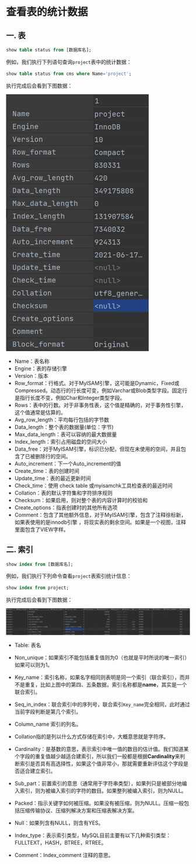 # 查看表的统计数据

## 一. 表

```sql
show table status from [数据库名];
```

例如，我们执行下列语句查询`project`表中的统计数据：

```sql
show table status from cms where Name='project';
```

执行完成后会看到下图数据：

![](../images/40.png)

- Name：表名称
- Engine：表的存储引擎
- Version：版本
- Row_format：行格式。对于MyISAM引擎，这可能是Dynamic，Fixed或Compressed。动态行的行长度可变，例如Varchar或Blob类型字段。固定行是指行长度不变，例如Char和Integer类型字段。
- Rows：表中的行数。对于非事务性表，这个值是精确的，对于事务性引擎，这个值通常是估算的。
- Avg_row_length：平均每行包括的字节数 
- Data_length：整个表的数据量(单位：字节)
- Max_data_length：表可以容纳的最大数据量
- Index_length：索引占用磁盘的空间大小 
- Data_free：对于MyISAM引擎，标识已分配，但现在未使用的空间，并且包含了已被删除行的空间。
- Auto_increment：下一个Auto_increment的值
- Create_time：表的创建时间
- Update_time：表的最近更新时间
- Check_time：使用 check table 或myisamchk工具检查表的最近时间
- Collation：表的默认字符集和字符排序规则
- Checksum：如果启用，则对整个表的内容计算时的校验和
- Create_options：指表创建时的其他所有选项
- Comment：包含了其他额外信息，对于MyISAM引擎，包含了注释徐标新，如果表使用的是innodb引擎 ，将现实表的剩余空间。如果是一个视图，注释里面包含了VIEW字样。

## 二. 索引

```sql
show index from [数据库名];
```

例如，我们执行下列命令查看`project`表索引统计信息：

```sql
show index from project;
```

执行完成后会看到下图数据：

![](../images/41.png)

- Table: 表名

- Non_unique：如果索引不能包括重复值则为0（也就是平时所说的唯一索引）如果可以则为1。

- Key_name：索引名称，如果名字相同则表明是同一个索引（联合索引），而并不是重复，比如上图中的第四、五条数据，索引名称都是**name**，其实是一个联合索引。

- Seq_in_index：联合索引中的序列号，联合索引`Key_name`完全相同，此时通过当前字段判断是第几个索引。

- Column_name 索引的列名。

- Collation指的是列以什么方式存储在索引中，大概意思就是字符序。

- Cardinality：是基数的意思，表示索引中唯一值的数目的估计值。我们知道某个字段的重复值越少越适合建索引，所以我们一般都是根据**Cardinality**来判断索引是否具有高选择性，如果这个值非常小，那就需要重新评估这个字段是否适合建立索引。

- Sub_part：前置索引的意思（通常用于字符串类型），如果列只是被部分地编入索引，则为被编入索引的字符的数目。如果整列被编入索引，则为NULL。

- Packed：指示关键字如何被压缩。如果没有被压缩，则为NULL。压缩一般包括压缩传输协议、压缩列解决方案和压缩表解决方案。

- Null：如果列含有NULL，则含有YES。

- Index_type：表示索引类型，MySQL目前主要有以下几种索引类型：FULLTEXT，HASH，BTREE，RTREE。

- Comment：Index_comment 注释的意思。